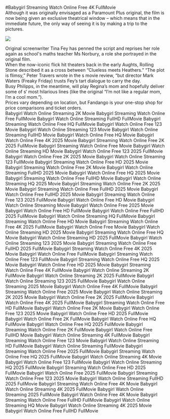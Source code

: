 #Babygirl Streaming Watch Online Free 4K FullMovie  
Although it was originally envisaged as a Paramount Plus original, the film is now being given an exclusive theatrical window – which means that in the immediate future, the only way of seeing it is by making a trip to the pictures.  
  
[![](https://i.imgur.com/qSNzIqt.png)](https://movie.rssnews.media/FSQvSMTKC.php)  
  
Original screenwriter Tina Fey has penned the script and reprises her role again as school's maths teacher Ms Norbury, a role she portrayed in the original film.  
When the now-iconic flick hit theaters back in the early Aughts, Rolling Stone described it as a cross between “Clueless meets Heathers.” “The plot is flimsy,” Peter Travers wrote in the s movie review, “but director Mark Waters (Freaky Friday) trusts Fey’s tart dialogue to carry the day.  
Busy Philipps, in the meantime, will play Regina’s mom and hopefully deliver some of s‘ most hilarious lines (like the original “I’m not like a regular mom, I’m a cool mom.”).  
Prices vary depending on location, but Fandango is your one-stop shop for price comparisons and ticket orders.  
Babygirl Watch Online Streaming 2K Movie
Babygirl Streaming Watch Online Free FullMovie
Babygirl Watch Online Streaming FullHD FullMovie
Babygirl Streaming Watch Online Free HQ FullMovie
Babygirl Watch Online Free 123 Movie
Babygirl Watch Online Streaming 123 Movie
Babygirl Watch Online Streaming FullHD Movie
Babygirl Watch Online Free HQ Movie
Babygirl Watch Online Free 4K 2025 Movie
Babygirl Streaming Watch Online Free 2K 2025 FullMovie
Babygirl Streaming Watch Online Free Movie
Babygirl Watch Online Streaming HD Movie
Babygirl Watch Online Free 123 2025 FullMovie
Babygirl Watch Online Free 2K 2025 Movie
Babygirl Watch Online Streaming 123 FullMovie
Babygirl Streaming Watch Online Free HD 2025 Movie
Babygirl Streaming Watch Online Free 2K Movie
Babygirl Watch Online Streaming FullHD 2025 Movie
Babygirl Watch Online Free HQ 2025 Movie
Babygirl Streaming Watch Online Free FullHD Movie
Babygirl Watch Online Streaming HQ 2025 Movie
Babygirl Streaming Watch Online Free 2K 2025 Movie
Babygirl Streaming Watch Online Free FullHD 2025 Movie
Babygirl Watch Online Free FullHD 2025 Movie
Babygirl Streaming Watch Online Free 123 2025 FullMovie
Babygirl Watch Online Free HD Movie
Babygirl Watch Online Streaming Movie
Babygirl Watch Online Free 2025 Movie
Babygirl Watch Online Free HD FullMovie
Babygirl Watch Online Free FullHD 2025 FullMovie
Babygirl Watch Online Streaming HQ FullMovie
Babygirl Streaming Watch Online Free HD Movie
Babygirl Streaming Watch Online Free 4K 2025 FullMovie
Babygirl Watch Online Free Movie
Babygirl Watch Online Streaming HD 2025 Movie
Babygirl Streaming Watch Online Free HQ Movie
Babygirl Watch Online Streaming HD 2025 FullMovie
Babygirl Watch Online Streaming 123 2025 Movie
Babygirl Streaming Watch Online Free FullHD 2025 FullMovie
Babygirl Streaming Watch Online Free 4K 2025 Movie
Babygirl Watch Online Free FullMovie
Babygirl Streaming Watch Online Free 123 FullMovie
Babygirl Streaming Watch Online Free HQ 2025 Movie
Babygirl Watch Online Free HD 2025 Movie
Babygirl Streaming Watch Online Free 4K FullMovie
Babygirl Watch Online Streaming 2K FullMovie
Babygirl Watch Online Streaming 2K 2025 FullMovie
Babygirl Watch Online Streaming 123 2025 FullMovie
Babygirl Watch Online Streaming 2025 Movie
Babygirl Watch Online Free 4K FullMovie
Babygirl Streaming Watch Online Free 2025 Movie
Babygirl Watch Online Streaming 2K 2025 Movie
Babygirl Watch Online Free 2K 2025 FullMovie
Babygirl Watch Online Free 4K 2025 FullMovie
Babygirl Streaming Watch Online Free HD FullMovie
Babygirl Watch Online Free 2K Movie
Babygirl Watch Online Free 123 2025 Movie
Babygirl Watch Online Free HD 2025 FullMovie
Babygirl Watch Online Free 2K FullMovie
Babygirl Watch Online Free HQ FullMovie
Babygirl Watch Online Free HQ 2025 FullMovie
Babygirl Streaming Watch Online Free 2K FullMovie
Babygirl Watch Online Free FullHD Movie
Babygirl Watch Online Streaming 4K FullMovie
Babygirl Streaming Watch Online Free 123 Movie
Babygirl Watch Online Streaming HD FullMovie
Babygirl Watch Online Streaming FullMovie
Babygirl Streaming Watch Online Free 2025 FullMovie
Babygirl Streaming Watch Online Free HQ 2025 FullMovie
Babygirl Watch Online Streaming 4K Movie
Babygirl Watch Online Free 123 FullMovie
Babygirl Watch Online Streaming HQ 2025 FullMovie
Babygirl Streaming Watch Online Free HD 2025 FullMovie
Babygirl Watch Online Free 2025 FullMovie
Babygirl Streaming Watch Online Free 123 2025 Movie
Babygirl Watch Online Streaming FullHD 2025 FullMovie
Babygirl Streaming Watch Online Free 4K Movie
Babygirl Watch Online Streaming 4K 2025 FullMovie
Babygirl Watch Online Streaming 2025 FullMovie
Babygirl Watch Online Free 4K Movie
Babygirl Streaming Watch Online Free FullHD FullMovie
Babygirl Watch Online Streaming HQ Movie
Babygirl Watch Online Streaming 4K 2025 Movie
Babygirl Watch Online Free FullHD FullMovie